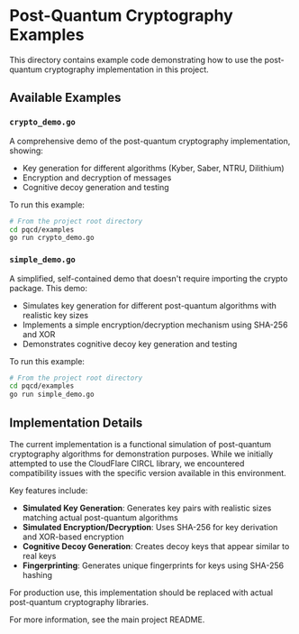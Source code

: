 # Post-Quantum Cryptography Examples

This directory contains example code demonstrating how to use the post-quantum cryptography implementation in this project.

## Available Examples

### `crypto_demo.go`

A comprehensive demo of the post-quantum cryptography implementation, showing:

- Key generation for different algorithms (Kyber, Saber, NTRU, Dilithium)
- Encryption and decryption of messages
- Cognitive decoy generation and testing

To run this example:

```bash
# From the project root directory
cd pqcd/examples
go run crypto_demo.go
```

### `simple_demo.go`

A simplified, self-contained demo that doesn't require importing the crypto package. This demo:

- Simulates key generation for different post-quantum algorithms with realistic key sizes
- Implements a simple encryption/decryption mechanism using SHA-256 and XOR
- Demonstrates cognitive decoy key generation and testing

To run this example:

```bash
# From the project root directory
cd pqcd/examples
go run simple_demo.go
```

## Implementation Details

The current implementation is a functional simulation of post-quantum cryptography algorithms for demonstration purposes. While we initially attempted to use the CloudFlare CIRCL library, we encountered compatibility issues with the specific version available in this environment.

Key features include:

- **Simulated Key Generation**: Generates key pairs with realistic sizes matching actual post-quantum algorithms
- **Simulated Encryption/Decryption**: Uses SHA-256 for key derivation and XOR-based encryption
- **Cognitive Decoy Generation**: Creates decoy keys that appear similar to real keys
- **Fingerprinting**: Generates unique fingerprints for keys using SHA-256 hashing

For production use, this implementation should be replaced with actual post-quantum cryptography libraries.

For more information, see the main project README. 